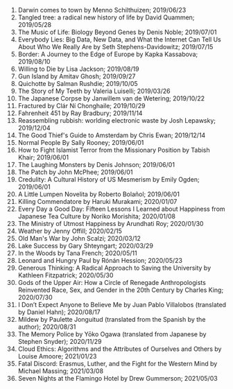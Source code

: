 
1. Darwin comes to town by Menno Schilthuizen; 2019/06/23
2. Tangled tree: a radical new history of life by David Quammen; 2019/05/28
3. The Music of Life: Biology Beyond Genes by Denis Noble; 2019/07/01 
4. Everybody Lies: Big Data, New Data, and What the Internet Can Tell Us About Who We Really Are by Seth Stephens-Davidowitz; 2019/07/15
5. Border: A Journey to the Edge of Europe by Kapka Kassabova; 2019/08/10
6. Willing to Die by Lisa Jackson; 2019/08/19
7. Gun Island by Amitav Ghosh; 2019/09/27
8. Quichotte by Salman Rushdie; 2019/10/05
9. The Story of My Teeth by Valeria Luiselli; 2019/03/26
10. The Japanese Corpse by Janwillem van de Wetering; 2019/10/22 
11. Fractured by Clár Ní Chonghaile; 2019/10/29
12. Fahrenheit 451 by Ray Bradbury; 2019/11/14 
13. Reassembling rubbish: worlding electronic waste by Josh Lepawsky; 2019/12/04
14. The Good Thief's Guide to Amsterdam by Chris Ewan; 2019/12/14
15. Normal People By Sally Rooney; 2019/06/01 
16. How to Fight Islamist Terror from the Missionary Position by Tabish Khair; 2019/06/01 
17. The Laughing Monsters by Denis Johnson; 2019/06/01 
18. The Patch by John McPhee; 2019/06/01 
19. Credulity: A Cultural History of US Mesmerism by Emily Ogden; 2019/06/01 
20. A Little Lumpen Novelita by Roberto Bolañol; 2019/06/01
21. Killing Commendatore by Haruki Murakami; 2020/01/07
22. Every Day a Good Day: Fifteen Lessons I Learned about Happiness from Japanese Tea Culture by Noriko Morishita; 2020/01/08
23. The Ministry of Utmost Happiness by Arundhati Roy; 2020/01/30
24. Weather by Jenny Offill; 2020/02/15
25. Old Man's War by John Scalzi; 2020/03/12
26. Lake Success by Gary Shteyngart; 2020/03/29
27. In the Woods by Tana French; 2020/05/11
28. Leonard and Hungry Paul by Rónán Hession; 2020/05/23
29. Generous Thinking: A Radical Approach to Saving the University by Kathleen Fitzpatrick; 2020/05/30
30. Gods of the Upper Air: How a Circle of Renegade Anthropologists Reinvented Race, Sex, and Gender in the 20th Century by Charles King; 2020/07/30
31. I Don’t Expect Anyone to Believe Me by Juan Pablo Villalobos (translated by Daniel Hahn); 2020/08/17
33. Mildew by Paulette Jonguitud (translated from the Spanish by the author); 2020/08/31
34. The Memory Police by Yōko Ogawa (translated from Japanese by Stephen Snyder); 2020/11/29
35. Cloud Ethics: Algorithms and the Attributes of Ourselves and Others by Louise Amoore; 2021/01/23
36. Fatal Discord: Erasmus, Luther, and the Fight for the Western Mind by Michael Massing; 2021/03/08
37. Seven Nights at the Flamingo Hotel by  Drew Gummerson; 2021/05/03

